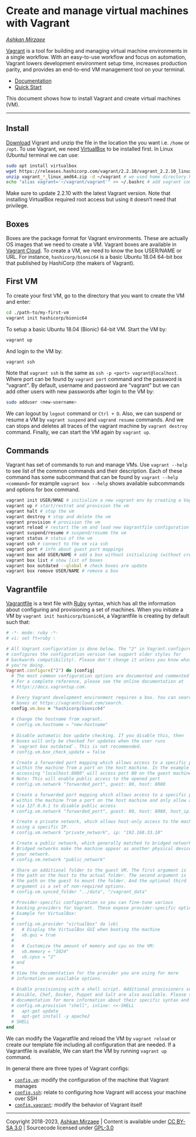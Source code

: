 # Create and manage virtual machines with Vagrant
*[Ashkan Mirzaee](https://ashki23.github.io/index.html)*

[Vagrant](https://www.vagrantup.com/intro) is a tool for building and
managing virtual machine environments in a single workflow. With an
easy-to-use workflow and focus on automation, Vagrant lowers development
environment setup time, increases production parity, and provides an
end-to-end VM management tool on your terminal.

  - [Documentation](https://www.vagrantup.com/docs)
  - [Quick
    Start](https://learn.hashicorp.com/tutorials/vagrant/getting-started-index)

This document shows how to install Vagrant and create virtual machines
(VM).

-----

## Install

[Download](https://www.vagrantup.com/downloads) Vigrant and unzip the
file in the location the you want i.e. `/home` or `/opt`. To use
Vagrant, we need [VirtualBox](https://www.virtualbox.org/) to be
installed first. In Linux (Ubuntu) terminal we can use:

``` bash
sudo apt install virtualbox
wget https://releases.hashicorp.com/vagrant/2.2.10/vagrant_2.2.10_linux_amd64.zip
unzip vagrant_*_linux_amd64.zip -d ~/vagrant # we used home directory here
echo "alias vagrant='~/vagrant/vagrant'" >> ~/.bashrc # add vagrant command to terminal
```

Make sure to update 2.2.10 with the latest Vagrant version. Note that
installing VirtualBox required root access but using it doesn’t need
that privilege.

## Boxes

Boxes are the package format for Vagrant environments. These are
actually OS images that we need to create a VM. Vagrant boxes are
available in [Vagrant Cloud](https://app.vagrantup.com/boxes/search). To
create a VM, we need to know the box USER/NAME or URL. For instance,
`hashicorp/bionic64` is a basic Ubuntu 18.04 64-bit box that published
by HashiCorp (the makers of Vagrant).

## First VM

To create your first VM, go to the directory that you want to create the
VM and enter:

``` bash
cd ./path-to/my-first-vm
vagrant init hashicorp/bionic64
```

To setup a basic Ubuntu 18.04 (Bionic) 64-bit VM. Start the VM by:

``` bash
vagrant up
```

And login to the VM by:

``` bash
vagrant ssh
```

Note that `vagrant ssh` is the same as `ssh -p <port>
vagrant@localhost`. Where port can be found by `vagrant port` command
and the password is “vagrant”. By default, username and password are
“vagrant” but we can add other users with new passwords after login to
the VM by:

``` bash
sudo adduser <new-username>
```

We can logout by `logout` command or `Ctrl + D`. Also, we can suspend or
resume a VM by `vagrant suspend` and `vagrand resume` commands. And we
can stops and deletes all traces of the vagrant machine by `vagrant
destroy` command. Finally, we can start the VM again by `vagrant up`.

## Commands

Vagrant has set of commands to run and manage VMs. Use `vagrant --help`
to see list of the common commands and their description. Each of these
command has some subcommand that can be found by `vagrant --help
<command>` for example `vagrant box --help` shows available subcommands
and options for box command.

``` bash
vagrant init USER/NMAE # initialize a new vagrant env by creating a Vagrantfile
vagrant up # start/restrat and provision the vm
vagrant halt # stop the vm
vagrant destroy # stop and delete the vm
vagrant provision # provision the vm
vagrant reload # restart the vm and load new Vagrantfile configuration
vagrant suspend/resume # suspend/resume the vm
vagrant status # status of the vm
vagrant ssh # connect to the vm via ssh
vagrant port # info about guest port mappings
vagrant box add USER/NAME # add a box without initializing (without creating a Vagrantfile)
vagrant box list # show list of boxes
vagrant box outdated --global # check boxes are update
vagrant box remove USER/NAME # remove a box
```

## Vagrantfile

[Vagrantfile](https://www.vagrantup.com/docs/vagrantfile) is a text file
with [Ruby](https://www.ruby-lang.org/en/) syntax, which has all the
information about configuring and provisioning a set of machines. When
you initiate a VM by `vagrant init hashicorp/bionic64`, a Vagrantfile is
creating by default such that:

``` ruby
# -*- mode: ruby -*-
# vi: set ft=ruby :

# All Vagrant configuration is done below. The "2" in Vagrant.configure
# configures the configuration version (we support older styles for
# backwards compatibility). Please don't change it unless you know what
# you're doing.
Vagrant.configure("2") do |config|
  # The most common configuration options are documented and commented below.
  # For a complete reference, please see the online documentation at
  # https://docs.vagrantup.com.

  # Every Vagrant development environment requires a box. You can search for
  # boxes at https://vagrantcloud.com/search.
  config.vm.box = "hashicorp/bionic64"
  
  # Change the hostname from vagrant.
  # config.vm.hostname = "new-hostname"
  
  # Disable automatic box update checking. If you disable this, then
  # boxes will only be checked for updates when the user runs
  # `vagrant box outdated`. This is not recommended.
  # config.vm.box_check_update = false

  # Create a forwarded port mapping which allows access to a specific port
  # within the machine from a port on the host machine. In the example below,
  # accessing "localhost:8080" will access port 80 on the guest machine.
  # Note: This will enable public access to the opened port
  # config.vm.network "forwarded_port", guest: 80, host: 8080

  # Create a forwarded port mapping which allows access to a specific port
  # within the machine from a port on the host machine and only allow access
  # via 127.0.0.1 to disable public access
  # config.vm.network "forwarded_port", guest: 80, host: 8080, host_ip: "127.0.0.1"

  # Create a private network, which allows host-only access to the machine
  # using a specific IP.
  # config.vm.network "private_network", ip: "192.168.33.10"

  # Create a public network, which generally matched to bridged network.
  # Bridged networks make the machine appear as another physical device on
  # your network.
  # config.vm.network "public_network"

  # Share an additional folder to the guest VM. The first argument is
  # the path on the host to the actual folder. The second argument is
  # the path on the guest to mount the folder. And the optional third
  # argument is a set of non-required options.
  # config.vm.synced_folder "../data", "/vagrant_data"

  # Provider-specific configuration so you can fine-tune various
  # backing providers for Vagrant. These expose provider-specific options.
  # Example for VirtualBox:
  #
  # config.vm.provider "virtualbox" do |vb|
  #   # Display the VirtualBox GUI when booting the machine
  #   vb.gui = true
  #
  #   # Customize the amount of memory and cpu on the VM:
  #   vb.memory = "1024"
  #   vb.cpus = "2"
  # end
  #
  # View the documentation for the provider you are using for more
  # information on available options.

  # Enable provisioning with a shell script. Additional provisioners such as
  # Ansible, Chef, Docker, Puppet and Salt are also available. Please see the
  # documentation for more information about their specific syntax and use.
  # config.vm.provision "shell", inline: <<-SHELL
  #   apt-get update
  #   apt-get install -y apache2
  # SHELL
end
```

We can modify the Vagaratfile and reload the VM by `vagrant reload` or
create our template file including all configuration that are needed. If
a Vagrantfile is available, We can start the VM by running `vagrant up`
command.

In general there are three types of Vagrant configs:

  - [`config.vm`](https://www.vagrantup.com/docs/vagrantfile/machine_settings):
    modify the configuration of the machine that Vagrant manages
  - [`config.ssh`](https://www.vagrantup.com/docs/vagrantfile/ssh_settings):
    relate to configuring how Vagrant will access your machine over SSH
  - [`config.vagrant`](https://www.vagrantup.com/docs/vagrantfile/vagrant_settings):
    modify the behavior of Vagrant itself

---

Copyright 2018-2023, [Ashkan Mirzaee](https://ashki23.github.io/index.html) | Content is available under [CC BY-SA 3.0](https://creativecommons.org/licenses/by-sa/3.0/) | Sourcecode licensed under [GPL-3.0](https://www.gnu.org/licenses/gpl-3.0.en.html)

